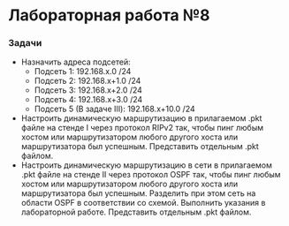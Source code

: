 # Лабораторная работа №8

### Задачи
* Назначить адреса подсетей:
  * Подсеть 1: 192.168.x.0 /24 
  * Подсеть 2: 192.168.x+1.0 /24 
  * Подсеть 3: 192.168.x+2.0 /24 
  * Подсеть 4: 192.168.x+3.0 /24 
  * Подсеть 5 (В задаче III): 192.168.x+10.0 /24
* Настроить динамическую маршрутизацию в прилагаемом .pkt файле на стенде I через протокол RIPv2 так, чтобы пинг любым хостом или маршрутизатором любого другого хоста или маршрутизатора был успешным. Представить отдельным .pkt файлом.
* Настроить динамическую маршрутизацию в сети в прилагаемом .pkt файле на стенде II через протокол OSPF так, чтобы пинг любым хостом или маршрутизатором любого другого хоста или маршрутизатора был успешным. Разделить при этом сеть на области OSPF в соответствии со схемой. Выполнить указания в лабораторной работе. Представить отдельным .pkt файлом. 
